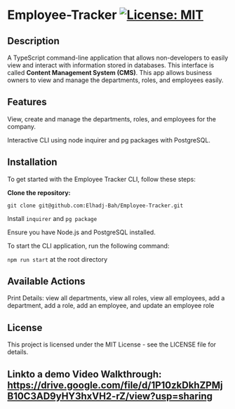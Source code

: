 # Employee-Tracker [![License: MIT](https://img.shields.io/badge/License-MIT-yellow.svg)](https://opensource.org/licenses/MIT)

## Description

A TypeScript command-line application that allows non-developers to easily view and interact with information stored in databases. This interface is called **Content Management System (CMS)**. This app allows business owners to view and manage the departments, roles, and employees easily.

## Features

View, create and manage the departments, roles, and employees for the company.

Interactive CLI using node inquirer and pg packages with PostgreSQL.

## Installation

To get started with the Employee Tracker CLI, follow these steps:

**Clone the repository:**

`git clone git@github.com:Elhadj-Bah/Employee-Tracker.git`

Install `inquirer` and `pg package`

Ensure you have Node.js and PostgreSQL installed.

To start the CLI application, run the following command:

`npm run start` at the root directory

## Available Actions

Print Details: view all departments, view all roles, view all employees, add a department, add a role, add an employee, and update an employee role

## License

This project is licensed under the MIT License - see the LICENSE file for details.

## Linkto a demo Video Walkthrough: https://drive.google.com/file/d/1P10zkDkhZPMjB10C3AD9yHY3hxVH2-rZ/view?usp=sharing
